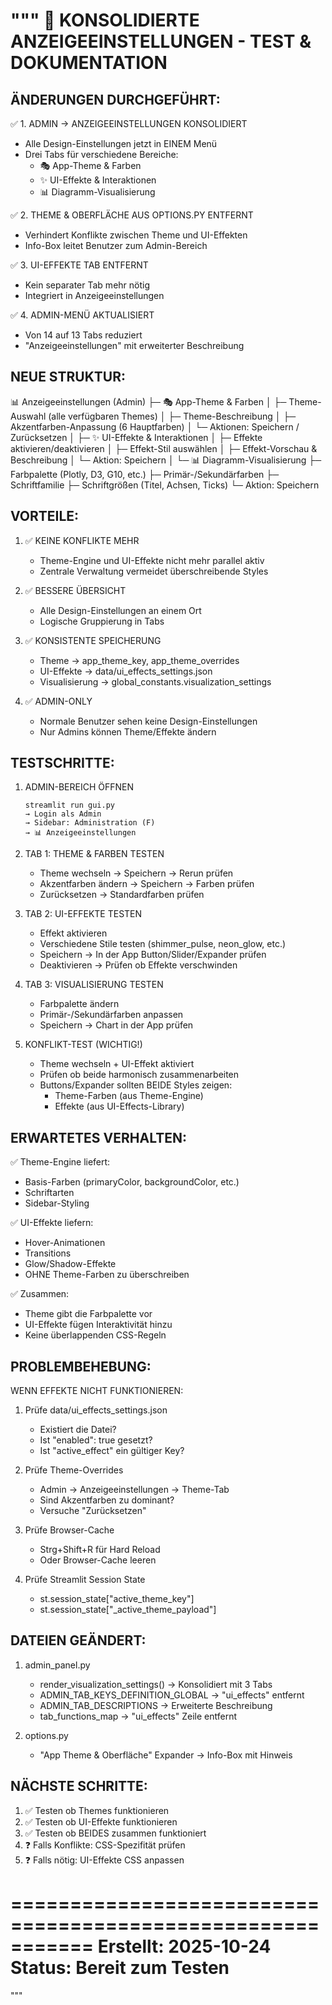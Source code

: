 """
🎨 KONSOLIDIERTE ANZEIGEEINSTELLUNGEN - TEST & DOKUMENTATION
============================================================

ÄNDERUNGEN DURCHGEFÜHRT:
-------------------------

✅ 1. ADMIN → ANZEIGEEINSTELLUNGEN KONSOLIDIERT
   - Alle Design-Einstellungen jetzt in EINEM Menü
   - Drei Tabs für verschiedene Bereiche:
     * 🎭 App-Theme & Farben
     * ✨ UI-Effekte & Interaktionen  
     * 📊 Diagramm-Visualisierung

✅ 2. THEME & OBERFLÄCHE AUS OPTIONS.PY ENTFERNT
   - Verhindert Konflikte zwischen Theme und UI-Effekten
   - Info-Box leitet Benutzer zum Admin-Bereich

✅ 3. UI-EFFEKTE TAB ENTFERNT
   - Kein separater Tab mehr nötig
   - Integriert in Anzeigeeinstellungen

✅ 4. ADMIN-MENÜ AKTUALISIERT
   - Von 14 auf 13 Tabs reduziert
   - "Anzeigeeinstellungen" mit erweiterter Beschreibung


NEUE STRUKTUR:
--------------

📊 Anzeigeeinstellungen (Admin)
├─ 🎭 App-Theme & Farben
│  ├─ Theme-Auswahl (alle verfügbaren Themes)
│  ├─ Theme-Beschreibung
│  ├─ Akzentfarben-Anpassung (6 Hauptfarben)
│  └─ Aktionen: Speichern / Zurücksetzen
│
├─ ✨ UI-Effekte & Interaktionen
│  ├─ Effekte aktivieren/deaktivieren
│  ├─ Effekt-Stil auswählen
│  ├─ Effekt-Vorschau & Beschreibung
│  └─ Aktion: Speichern
│
└─ 📊 Diagramm-Visualisierung
   ├─ Farbpalette (Plotly, D3, G10, etc.)
   ├─ Primär-/Sekundärfarben
   ├─ Schriftfamilie
   ├─ Schriftgrößen (Titel, Achsen, Ticks)
   └─ Aktion: Speichern


VORTEILE:
---------

1. ✅ KEINE KONFLIKTE MEHR
   - Theme-Engine und UI-Effekte nicht mehr parallel aktiv
   - Zentrale Verwaltung vermeidet überschreibende Styles

2. ✅ BESSERE ÜBERSICHT
   - Alle Design-Einstellungen an einem Ort
   - Logische Gruppierung in Tabs

3. ✅ KONSISTENTE SPEICHERUNG
   - Theme → app_theme_key, app_theme_overrides
   - UI-Effekte → data/ui_effects_settings.json
   - Visualisierung → global_constants.visualization_settings

4. ✅ ADMIN-ONLY
   - Normale Benutzer sehen keine Design-Einstellungen
   - Nur Admins können Theme/Effekte ändern


TESTSCHRITTE:
-------------

1. ADMIN-BEREICH ÖFFNEN
   ```
   streamlit run gui.py
   → Login als Admin
   → Sidebar: Administration (F)
   → 📊 Anzeigeeinstellungen
   ```

2. TAB 1: THEME & FARBEN TESTEN
   - Theme wechseln → Speichern → Rerun prüfen
   - Akzentfarben ändern → Speichern → Farben prüfen
   - Zurücksetzen → Standardfarben prüfen

3. TAB 2: UI-EFFEKTE TESTEN
   - Effekt aktivieren
   - Verschiedene Stile testen (shimmer_pulse, neon_glow, etc.)
   - Speichern → In der App Button/Slider/Expander prüfen
   - Deaktivieren → Prüfen ob Effekte verschwinden

4. TAB 3: VISUALISIERUNG TESTEN
   - Farbpalette ändern
   - Primär-/Sekundärfarben anpassen
   - Speichern → Chart in der App prüfen

5. KONFLIKT-TEST (WICHTIG!)
   - Theme wechseln + UI-Effekt aktiviert
   - Prüfen ob beide harmonisch zusammenarbeiten
   - Buttons/Expander sollten BEIDE Styles zeigen:
     * Theme-Farben (aus Theme-Engine)
     * Effekte (aus UI-Effects-Library)


ERWARTETES VERHALTEN:
---------------------

✅ Theme-Engine liefert:
   - Basis-Farben (primaryColor, backgroundColor, etc.)
   - Schriftarten
   - Sidebar-Styling

✅ UI-Effekte liefern:
   - Hover-Animationen
   - Transitions
   - Glow/Shadow-Effekte
   - OHNE Theme-Farben zu überschreiben

✅ Zusammen:
   - Theme gibt die Farbpalette vor
   - UI-Effekte fügen Interaktivität hinzu
   - Keine überlappenden CSS-Regeln


PROBLEMBEHEBUNG:
----------------

WENN EFFEKTE NICHT FUNKTIONIEREN:

1. Prüfe data/ui_effects_settings.json
   - Existiert die Datei?
   - Ist "enabled": true gesetzt?
   - Ist "active_effect" ein gültiger Key?

2. Prüfe Theme-Overrides
   - Admin → Anzeigeeinstellungen → Theme-Tab
   - Sind Akzentfarben zu dominant?
   - Versuche "Zurücksetzen"

3. Prüfe Browser-Cache
   - Strg+Shift+R für Hard Reload
   - Oder Browser-Cache leeren

4. Prüfe Streamlit Session State
   - st.session_state["active_theme_key"]
   - st.session_state["_active_theme_payload"]


DATEIEN GEÄNDERT:
-----------------

1. admin_panel.py
   - render_visualization_settings() → Konsolidiert mit 3 Tabs
   - ADMIN_TAB_KEYS_DEFINITION_GLOBAL → "ui_effects" entfernt
   - ADMIN_TAB_DESCRIPTIONS → Erweiterte Beschreibung
   - tab_functions_map → "ui_effects" Zeile entfernt

2. options.py
   - "App Theme & Oberfläche" Expander → Info-Box mit Hinweis


NÄCHSTE SCHRITTE:
-----------------

1. ✅ Testen ob Themes funktionieren
2. ✅ Testen ob UI-Effekte funktionieren
3. ✅ Testen ob BEIDES zusammen funktioniert
4. ❓ Falls Konflikte: CSS-Spezifität prüfen
5. ❓ Falls nötig: UI-Effekte CSS anpassen

===========================================================
Erstellt: 2025-10-24
Status: Bereit zum Testen
===========================================================
"""